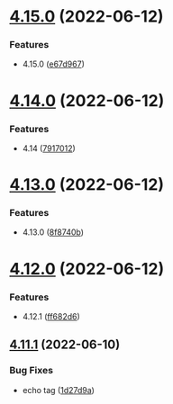# [4.15.0](https://github.com/Hussein-Attie/APT3/compare/v4.14.0...v4.15.0) (2022-06-12)


### Features

* 4.15.0 ([e67d967](https://github.com/Hussein-Attie/APT3/commit/e67d967a664a0979704b472aa67cad056aa0fbfc))



# [4.14.0](https://github.com/Hussein-Attie/APT3/compare/v4.13.0...v4.14.0) (2022-06-12)


### Features

* 4.14 ([7917012](https://github.com/Hussein-Attie/APT3/commit/7917012acbc634c1c30d5011e7ea0f9d4cfe239d))



# [4.13.0](https://github.com/Hussein-Attie/APT3/compare/v4.12.0...v4.13.0) (2022-06-12)


### Features

* 4.13.0 ([8f8740b](https://github.com/Hussein-Attie/APT3/commit/8f8740b96d75f2c4edb70682ef492da7bee9c21b))



# [4.12.0](https://github.com/Hussein-Attie/APT3/compare/v4.11.1...v4.12.0) (2022-06-12)


### Features

* 4.12.1 ([ff682d6](https://github.com/Hussein-Attie/APT3/commit/ff682d6b085cb3972c587d7f9fe4f5a133a251ad))



## [4.11.1](https://github.com/Hussein-Attie/APT3/compare/v4.11.0...v4.11.1) (2022-06-10)


### Bug Fixes

* echo tag ([1d27d9a](https://github.com/Hussein-Attie/APT3/commit/1d27d9af0eef956190f84d3e268cf9e79a0c49e6))



